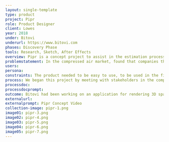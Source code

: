 ```yaml
---
layout: single-template
type: product
project: Pipr
role: Product Designer
client: Lowes
year: 2018
under: Bitovi
underurl: https://www.bitovi.com
phases: Discovery Phase
tools: Research, Sketch, After Effects
overview: Pipr is a concept project to assist in the estimation process for installing compressed air piping and products in industrial settings.
problemstatement: In the compressed air market, found that companies that install compressed air piping and products find the estimation process the most difficult and frustrating part of the job. There are many things that can go wrong when estimating a job which can leave the installer stuck eating the cost for misquoted jobs or spending additional costs for shipping to get unique fixtures delivered that were not identified upfront.
users:
persona:
constraints: The product needed to be easy to use, to be used in the field, have common items that can be saved and reused, and to do the math for the user. The stakeholders also preferred for the product to be produced for use on a low-cost tablet, since the use for this products would be for job sites and tossed into a work truck.
process: We began this project by meeting with stakeholders in the compressed air market to identify pain points in their estimation process. for the most part, the current process of estimating is done using a yellow legal pad and a pen. Users in the field measure the room, write down numbers, and do loose sketches of the area. Several problems with this method are that items are missed and not realized until the paper gets back to the office for another person to put the quote together, individuals handwriting can be difficult to read, measurements can be noted incorrectly or missed altogether.
processdoc:
processdocprompt:
outcome: Bitovi had been working on an application for rendering 3D spaces and we thought that this would be a good use for that platform. We created and refined several user flows, vetted them with the stakeholders, and created a concept design to submit to the stakeholders.
externalurl:
externalprompt: Pipr Concept Video
collection-image: pipr-1.png
image01: pipr-3.png
image02: pipr-4.png
image03: pipr-5.png
image04: pipr-6.png
image05: pipr-7.png
---
```

